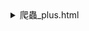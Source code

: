 <details>
  <summary>爬蟲_plus.html</summary>


![螢幕擷取畫面 2025-07-08 141020](https://github.com/user-attachments/assets/4cf09113-0fc9-4702-96d8-9907e40856b1)


</details>
